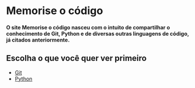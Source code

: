 # Memorise o código
#### O site Memorise o código nasceu com o intuito de compartilhar o conhecimento de Git, Python e de diversas outras linguagens de código, já citados anteriormente.
## Escolha o que você quer ver primeiro
- [Git](https://memorise-codigos.github.io/Git/)
- [Python](https://memorise-codigos.github.io/python/)
